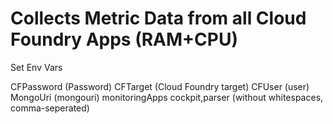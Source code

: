 # Collects Metric Data from all Cloud Foundry Apps (RAM+CPU)

Set Env Vars

CFPassword (Password)
CFTarget  (Cloud Foundry target)
CFUser    (user) 
MongoUri (mongouri)
monitoringApps cockpit,parser
(without whitespaces, comma-seperated)
